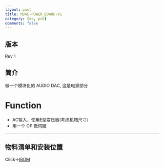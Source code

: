 ```yaml
---
layout: post
title: MDAC-POWER_BOARD-V1
category: [ee, pcb]
comments: false
---
```


## 版本

Rev 1

## 简介
做一个模块化的 AUDIO DAC, 这是电源部分

# Function
- AC输入，使用E型变压器(考虑机箱尺寸)
- 用一个 OP 做伺服

---

## 物料清单和安装位置
Click->[IBOM](/static/KiCAD-20190720-MDAC-POWER_BOARD-V1/bom/ibom/html)

